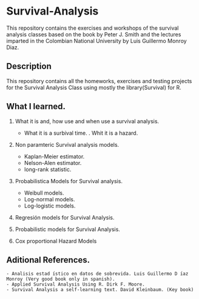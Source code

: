 # Survival-Analysis

This repository contains the exercises and workshops of the survival analysis classes based on the book by Peter J. Smith and the lectures imparted in the Colombian National University
by Luis Guillermo Monroy Diaz.

## Description

This repository contains all the homeworks, exercises and testing projects for the Survival Analysis Class using mostly the library(Survival) for R.


## What I learned.

1. What it is and, how use and when use a survival analysis.

    - What it is a surbival time.
    . Whit it is a hazard.
2. Non paramteric Survival analysis models.

    - Kaplan-Meier estimator.
    - Nelson-Alen estimator.
    - long-rank statistic. 
3. Probabilistica Models for Survival analysis.

    - Weibull models.
    - Log-normal models.
    - Log-logistic models.


4. Regresión models for Survival Analysis.

5. Probabilistic models for Survival Analysis.

6. Cox proportional Hazard Models


## Aditional References.

    - Analisis estad ́ıstico en datos de sobrevida. Luis Guillermo D ́ıaz Monroy (Very good book only in spanish).
    - Applied Survival Analysis Using R. Dirk F. Moore.
    - Survival Analysis a self-learning text. David Kleinbaum. (Key book)
  

  

